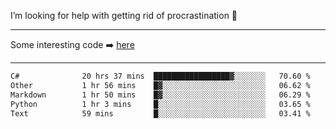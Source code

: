 I’m looking for help with getting rid of procrastination 🤔

-----

Some interesting code :arrow_right: [here](https://github.com/zhen8838/playground)

-----

<!--START_SECTION:waka-->

```txt
C#              20 hrs 37 mins  █████████████████▓░░░░░░░   70.60 %
Other           1 hr 56 mins    █▓░░░░░░░░░░░░░░░░░░░░░░░   06.62 %
Markdown        1 hr 50 mins    █▓░░░░░░░░░░░░░░░░░░░░░░░   06.29 %
Python          1 hr 3 mins     █░░░░░░░░░░░░░░░░░░░░░░░░   03.65 %
Text            59 mins         █░░░░░░░░░░░░░░░░░░░░░░░░   03.41 %
```

<!--END_SECTION:waka-->

<!--
**zhen8838/zhen8838** is a ✨ _special_ ✨ repository because its `README.md` (this file) appears on your GitHub profile.

Here are some ideas to get you started:

- 🔭 I’m currently working on ...
- 🌱 I’m currently learning ...
- 👯 I’m looking to collaborate on ...
 ...
- 💬 Ask me about ...
- 📫 How to reach me: ...
- 😄 Pronouns: ...
- ⚡ Fun fact: ...
-->
